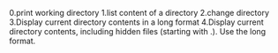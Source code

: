 0.print working directory
1.list content of a directory
2.change directory
3.Display current directory contents in a long format
4.Display current directory contents, including hidden files (starting with .). Use the long format.
